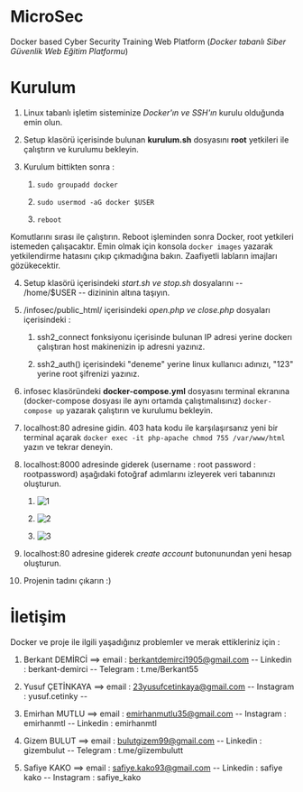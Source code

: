 # MicroSec
Docker based Cyber Security Training Web Platform  (*Docker tabanlı Siber Güvenlik Web Eğitim Platformu*)

# Kurulum

  1. Linux tabanlı işletim sisteminize *Docker'ın ve SSH'ın* kurulu olduğunda emin olun.
  
  2. Setup klasörü içerisinde bulunan **kurulum.sh** dosyasını **root** yetkileri ile çalıştırın ve kurulumu bekleyin.
  
  3. Kurulum bittikten sonra :
  
        1.  `sudo groupadd docker`
        
        2.  `sudo usermod -aG docker $USER`
        
        3.  `reboot`
  
  Komutlarını sırası ile çalıştırın. Reboot işleminden sonra Docker, root yetkileri istemeden çalışacaktır. Emin olmak için konsola `docker images` yazarak yetkilendirme hatasını çıkıp çıkmadığına bakın. Zaafiyetli labların imajları gözükecektir.
  
  4. Setup klasörü içerisindeki *start.sh ve stop.sh* dosyalarını -- /home/$USER -- dizininin altına taşıyın.
  
  5. /infosec/public_html/ içerisindeki *open.php ve close.php* dosyaları içerisindeki :
        
        1. ssh2_connect fonksiyonu içerisinde bulunan IP adresi yerine dockerı çalıştıran host makinenizin ip adresni yazınız.
       
       2. ssh2_auth() içerisindeki "deneme" yerine linux kullanıcı adınızı, "123" yerine root şifrenizi yazınız.
    
  6. infosec klasöründeki **docker-compose.yml** dosyasını terminal ekranına (docker-compose dosyası ile aynı ortamda çalıştımalısınız) `docker-compose up` yazarak çalıştırın ve kurulumu bekleyin.

  7. localhost:80 adresine gidin. 403 hata kodu ile karşılaşırsanız yeni bir terminal açarak `docker exec -it php-apache chmod 755 /var/www/html` yazın ve tekrar deneyin.
  
  8. localhost:8000 adresinde giderek (username : root  password : rootpassword) aşağıdaki fotoğraf adımlarını izleyerek veri tabanınızı oluşturun. 
  
        1. ![1](https://user-images.githubusercontent.com/58151582/130284725-4153c120-3210-4eee-bc63-a3cee73c9675.png)
    
        2. ![2](https://user-images.githubusercontent.com/58151582/130284747-5c6e5e3d-bbed-4f3d-94ca-82fbac789092.png)
 
        3. ![3](https://user-images.githubusercontent.com/58151582/130284787-932e788e-ea6f-482f-b519-0bbb1392873e.png)
  
  9. localhost:80 adresine giderek *create account* butonunundan yeni hesap oluşturun.
  
  10. Projenin tadını çıkarın :)

# İletişim

Docker ve proje ile ilgili yaşadığınız problemler ve merak ettikleriniz için :
  1. Berkant DEMİRCİ    ==>     email : berkantdemirci1905@gmail.com   --   Linkedin  :  berkant-demirci  --    Telegram  : t.me/Berkant55
  
  2. Yusuf ÇETİNKAYA    ==>     email : 23yusufcetinkaya@gmail.com     --   Instagram :  yusuf.cetinky    --

  3. Emirhan MUTLU      ==>     email : emirhanmutlu35@gmail.com       --   Instagram :  emirhanmtl       --    Linkedin  : emirhanmtl

  4. Gizem BULUT        ==>     email : bulutgizem99@gmail.com         --   Linkedin  :  gizembulut       --    Telegram  : t.me/giizembulutt

  5. Safiye KAKO        ==>     email : safiye.kako93@gmail.com        --   Linkedin  :  safiye kako      --    Instagram : safiye_kako
